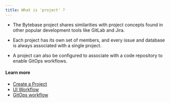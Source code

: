 ```yaml
---
title: What is 'project' ?
---
```


- The Bytebase project shares similarities with project concepts found in other popular development tools like GitLab and Jira.

- Each project has its own set of members, and every issue and database is always associated with a single project.

- A project can also be configured to associate with a code repository to enable GitOps workflows.

#### Learn more

- [Create a Project](https://www.bytebase.com/docs/get-started/step-by-step/create-a-project)
- [UI Workflow](https://www.bytebase.com/docs/change-database/change-workflow)
- [GitOps workflow](https://www.bytebase.com/docs/vcs-integration/overview/)
